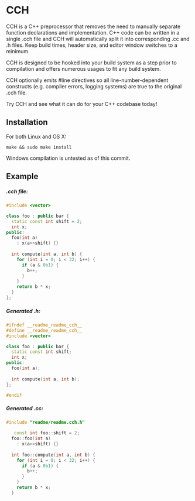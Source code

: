 
# CCH #

CCH is a C++ preprocessor that removes the need to manually separate function declarations and implementation.  C++ code can be written in a single .cch file and CCH will automatically split it into corresponding .cc and .h files.  Keep build times, header size, and editor window switches to a minimum.

CCH is designed to be hooked into your build system as a step prior to compilation and offers numerous usages to fit any build system.

CCH optionally emits #line directives so all line-number-dependent constructs (e.g. compiler errors, logging systems) are true to the original .cch file.

Try CCH and see what it can do for your C++ codebase today!

## Installation ##

For both Linux and OS X:

    make && sudo make install

Windows compilation is untested as of this commit.

## Example ##
##### .cch file:
```c++
#include <vector>

class foo : public bar {
  static const int shift = 2;
  int x;
public:
  foo(int a) 
    : x(a>>shift) {}
  
  int compute(int a, int b) {
    for (int i = 0; i < 32; i++) {
      if (a & 0b1) {
        b++;
      }
    }
    return b * x;
  }
};
```

##### Generated .h:
```c++
#ifndef __readme_readme_cch__
#define __readme_readme_cch__
#include <vector>

class foo : public bar {
  static const int shift;
  int x;
public:
  foo(int a);
  
  int compute(int a, int b);
};

#endif
```

##### Generated .cc:
```c++
#include "readme/readme.cch.h"

   const int foo::shift = 2;
  foo::foo(int a) 
    : x(a>>shift) {}
  
  int foo::compute(int a, int b) {
    for (int i = 0; i < 32; i++) {
      if (a & 0b1) {
        b++;
      }
    }
    return b * x;
  }
```
